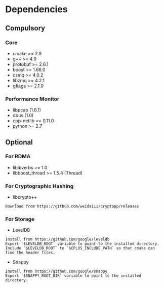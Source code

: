 # Dependencies

## Compulsory

### Core

* cmake >= 2.8
* g++ >= 4.9
* protobuf >= 2.6.1
* boost >= 1.66.0
* czmq >= 4.0.2
* libzmq >= 4.2.1
* gflags >= 2.1.0

### Performance Monitor

* libpcap (1.8.1)
* dbus (1.0)
* cpp-netlib == 0.11.0
* python >= 2.7

## Optional

### For RDMA

* libibverbs >= 1.0
* libboost_thread >= 1.5.4 (Thread)

### For Cryptographic Hashing

* libcrypto++
```
Download from https://github.com/weidai11/cryptopp/releases
```

### For Storage

* LevelDB
```
Install from https://github.com/google/leveldb
Export `$LEVELDB_ROOT` variable to point to the installed directory.
Include `$LEVELDB_ROOT` to `$CPLUS_INCLUDE_PATH` so that cmake can find the header files.
```

* Snappy
```
Install from https://github.com/google/snappy
Export `$SNAPPY_ROOT_DIR` variable to point to the installed directory.
```


